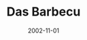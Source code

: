 ---
title: Das Barbecu
date: 2002-11-01
opening_date: 2002-11-01
closing_date: 2002-11-16
layout: productions
playbill:
Theatre: Theatre Jacksonville
venue: Harold K. Smith Playhouse
cast:
- Actor One: Jenny McCombes
- Actor Two: Amy Szkody
- Actor Three: Christine DuMars
- Actor Four: Karl Rogers
- Actor Five: Blake Osner
- Actor Six: Gabriel White
crew:
- Artistic Director: Tony Walsh
- Music Director: Ellen Milligan
- Choreograher: Ellie Barrett
- Stage Manager: Valerie Howard
- Technical Direcor: Jeffery L. Wagoner
- Set Design: Kelly J. Wagoner
- Lighing Design: Jeffery L. Wagoner
- Costume Design: Joy Smith
- Costume Crew:
  - Samantha Watson
  - Andra Smith
  - Beka Vaughn
  - Martha Williams
  - Katy Bilderback
- Hair and Make-up Design: Tracy Olin
- Prop Design: Claudia Wright
- Prop Crew:
  - Paula Biggs
  - Gloria Davis
- Running Crew:
  - Claudia Wright
  - Greg Odenwald
  - Jeffery L. Wagoner
  - Alissa Cooke-Dew
  - John Gibson
- Lighboard Operator: Gloria Pepe
- Spotlight Operator: Gloria Pepe
- Technical Assistant: Dorothy Deane
- Set Construction:
  - Gloria Pepe
  - Colin J. Williams
  - Jon Brenan
  - John Gibson
  - Katie Braddy
  - Dorothy Deane
- Photography: Sarah Boone
orchestra:
---